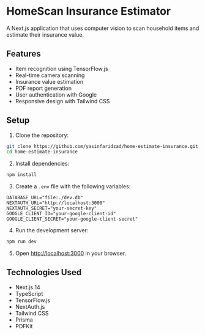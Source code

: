 # HomeScan Insurance Estimator

A Next.js application that uses computer vision to scan household items and estimate their insurance value.

## Features

- Item recognition using TensorFlow.js
- Real-time camera scanning
- Insurance value estimation
- PDF report generation
- User authentication with Google
- Responsive design with Tailwind CSS

## Setup

1. Clone the repository:
```bash
git clone https://github.com/yasinfaridzad/home-estimate-insurance.git
cd home-estimate-insurance
```

2. Install dependencies:
```bash
npm install
```

3. Create a `.env` file with the following variables:
```
DATABASE_URL="file:./dev.db"
NEXTAUTH_URL="http://localhost:3000"
NEXTAUTH_SECRET="your-secret-key"
GOOGLE_CLIENT_ID="your-google-client-id"
GOOGLE_CLIENT_SECRET="your-google-client-secret"
```

4. Run the development server:
```bash
npm run dev
```

5. Open [http://localhost:3000](http://localhost:3000) in your browser.

## Technologies Used

- Next.js 14
- TypeScript
- TensorFlow.js
- NextAuth.js
- Tailwind CSS
- Prisma
- PDFKit 